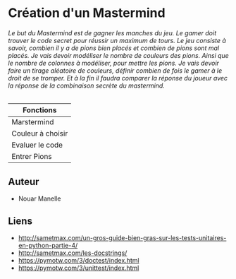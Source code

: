 # Création d'un Mastermind

###### Le but du Mastermind est de gagner les manches du jeu. Le gamer doit trouver le code secret pour réussir un maximum de tours. Le jeu consiste à savoir, combien il y a de pions bien placés et combien de pions sont mal placés. Je vais devoir modéliser le nombre de couleurs des pions. Ainsi que le nombre de colonnes à modéliser, pour mettre les pions. Je vais devoir faire un tirage aléatoire de couleurs, définir combien de fois le gamer à le droit de se tromper. Et à la fin il faudra comparer la réponse du joueur avec la réponse de la combinaison secrète du mastermind.


| Fonctions        | 
| ------------- |
| Marstermind      |
| Couleur à choisir     | 
| Evaluer le code |
| Entrer Pions |


## Auteur 
 
- Nouar Manelle

## Liens 
 
- http://sametmax.com/un-gros-guide-bien-gras-sur-les-tests-unitaires-en-python-partie-4/
- http://sametmax.com/les-docstrings/
- https://pymotw.com/3/doctest/index.html
- https://pymotw.com/3/unittest/index.html


 
